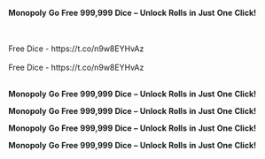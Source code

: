 <strong>Monopoly</strong> <strong>Go</strong> <strong>Free</strong> <strong>999,999</strong> <strong>Dice</strong> <strong>–</strong> <strong>Unlock</strong> <strong>Rolls</strong> <strong>in</strong> <strong>Just</strong> <strong>One</strong> <strong>Click!</strong>

<br>
<br>Free Dice - https://t.co/n9w8EYHvAz
<br>
<br>Free Dice - https://t.co/n9w8EYHvAz
<br>
<br>

<strong>Monopoly</strong> <strong>Go</strong> <strong>Free</strong> <strong>999,999</strong> <strong>Dice</strong> <strong>–</strong> <strong>Unlock</strong> <strong>Rolls</strong> <strong>in</strong> <strong>Just</strong> <strong>One</strong> <strong>Click!</strong>

<strong>Monopoly</strong> <strong>Go</strong> <strong>Free</strong> <strong>999,999</strong> <strong>Dice</strong> <strong>–</strong> <strong>Unlock</strong> <strong>Rolls</strong> <strong>in</strong> <strong>Just</strong> <strong>One</strong> <strong>Click!</strong>

<strong>Monopoly</strong> <strong>Go</strong> <strong>Free</strong> <strong>999,999</strong> <strong>Dice</strong> <strong>–</strong> <strong>Unlock</strong> <strong>Rolls</strong> <strong>in</strong> <strong>Just</strong> <strong>One</strong> <strong>Click!</strong>

<strong>Monopoly</strong> <strong>Go</strong> <strong>Free</strong> <strong>999,999</strong> <strong>Dice</strong> <strong>–</strong> <strong>Unlock</strong> <strong>Rolls</strong> <strong>in</strong> <strong>Just</strong> <strong>One</strong> <strong>Click!</strong>
